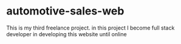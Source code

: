 # automotive-sales-web
This is my third freelance project. in this project I become full stack developer in developing this website until online
